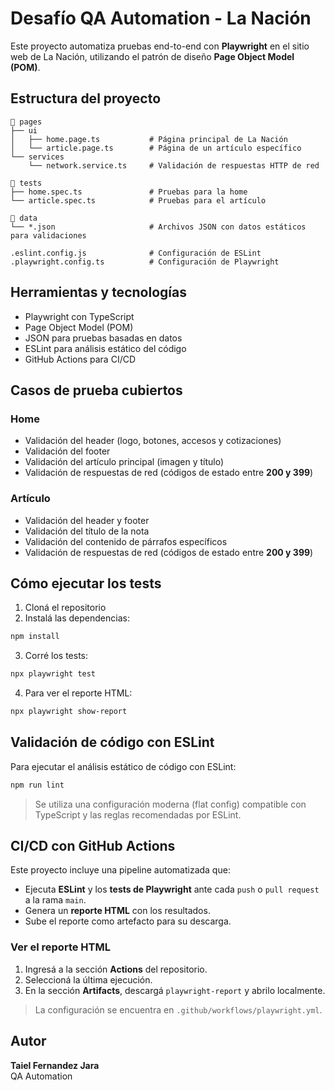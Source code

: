 # Desafío QA Automation - La Nación

Este proyecto automatiza pruebas end-to-end con **Playwright** en el sitio web de La Nación, utilizando el patrón de diseño **Page Object Model (POM)**.

## Estructura del proyecto

```
📁 pages
├── ui
│   ├── home.page.ts           # Página principal de La Nación
│   └── article.page.ts        # Página de un artículo específico
└── services
    └── network.service.ts     # Validación de respuestas HTTP de red

📁 tests
├── home.spec.ts               # Pruebas para la home
└── article.spec.ts            # Pruebas para el artículo

📁 data
└── *.json                     # Archivos JSON con datos estáticos para validaciones

.eslint.config.js              # Configuración de ESLint
.playwright.config.ts          # Configuración de Playwright
```

## Herramientas y tecnologías

- Playwright con TypeScript
- Page Object Model (POM)
- JSON para pruebas basadas en datos
- ESLint para análisis estático del código
- GitHub Actions para CI/CD

## Casos de prueba cubiertos

### Home

- Validación del header (logo, botones, accesos y cotizaciones)
- Validación del footer
- Validación del artículo principal (imagen y título)
- Validación de respuestas de red (códigos de estado entre **200 y 399**)

### Artículo

- Validación del header y footer
- Validación del título de la nota
- Validación del contenido de párrafos específicos
- Validación de respuestas de red (códigos de estado entre **200 y 399**)

## Cómo ejecutar los tests

1. Cloná el repositorio
2. Instalá las dependencias:

```bash
npm install
```

3. Corré los tests:

```bash
npx playwright test
```

4. Para ver el reporte HTML:

```bash
npx playwright show-report
```

## Validación de código con ESLint

Para ejecutar el análisis estático de código con ESLint:

```bash
npm run lint
```

> Se utiliza una configuración moderna (flat config) compatible con TypeScript y las reglas recomendadas por ESLint.

## CI/CD con GitHub Actions

Este proyecto incluye una pipeline automatizada que:

- Ejecuta **ESLint** y los **tests de Playwright** ante cada `push` o `pull request` a la rama `main`.
- Genera un **reporte HTML** con los resultados.
- Sube el reporte como artefacto para su descarga.

### Ver el reporte HTML

1. Ingresá a la sección **Actions** del repositorio.
2. Seleccioná la última ejecución.
3. En la sección **Artifacts**, descargá `playwright-report` y abrilo localmente.

> La configuración se encuentra en `.github/workflows/playwright.yml`.

## Autor

**Taiel Fernandez Jara**  
QA Automation